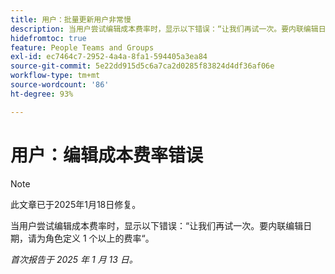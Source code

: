 ```yaml
---
title: 用户：批量更新用户非常慢
description: 当用户尝试编辑成本费率时，显示以下错误：“让我们再试一次。要内联编辑日期，请为角色定义 1 个以上的费率”。
hidefromtoc: true
feature: People Teams and Groups
exl-id: ec7464c7-2952-4a4a-8fa1-594405a3ea84
source-git-commit: 5e22dd915d5c6a7ca2d0285f83824d4df36af06e
workflow-type: tm+mt
source-wordcount: '86'
ht-degree: 93%

---
```


# 用户：编辑成本费率错误

>[!NOTE]
>
>此文章已于2025年1月18日修复。

当用户尝试编辑成本费率时，显示以下错误：“让我们再试一次。要内联编辑日期，请为角色定义 1 个以上的费率“。

_首次报告于 2025 年 1 月 13 日。_
